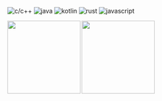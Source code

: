 
![c/c++](https://img.shields.io/badge/-c/c++-purple?style=for-the-badge&logo=c&logoColor=white)
![java](https://img.shields.io/badge/-java-purple?style=for-the-badge&logo=OpenJDK&logoColor=white)
![kotlin](https://img.shields.io/badge/-kotlin-purple?style=for-the-badge&logo=kotlin&logoColor=white)
![rust](https://img.shields.io/badge/-rust-purple?style=for-the-badge&logo=rust&logoColor=blue&logoColor=white)
![javascript](https://img.shields.io/badge/-javascript-purple?style=for-the-badge&logo=javascript&logoColor=white)


<img align="left" height="165" src="https://github-readme-stats.vercel.app/api?username=YOM667&show_icons=true" />
<img align="center" height="165" src="https://github-readme-stats.vercel.app/api/top-langs/?username=YOM667&hide=html,css,shell"/>


